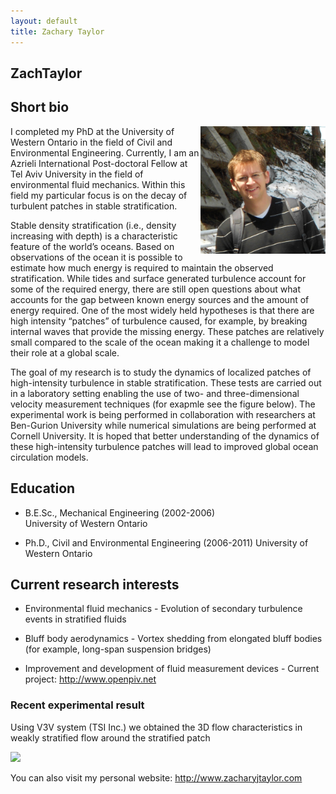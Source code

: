 ```yaml
---
layout: default
title: Zachary Taylor
---
```


## ZachTaylor



## Short bio

<html>
<img src = "../images/zach.jpg" align = "right" width = "200">
</html>

I completed my PhD at the University of Western Ontario in the field of Civil and Environmental Engineering. Currently, I am an Azrieli International Post-doctoral Fellow at Tel Aviv University in the field of environmental fluid mechanics.  Within this field my particular focus is on the decay of turbulent patches in stable stratification.  

Stable density stratification (i.e., density increasing with depth) is a characteristic feature of the world’s oceans.  Based on observations of the ocean it is possible to estimate how much energy is required to maintain the observed stratification.  While tides and surface generated turbulence account for some of the required energy, there are still open questions about what accounts for the gap between known energy sources and the amount of energy required.  One of the most widely held hypotheses is that there are high intensity “patches” of turbulence caused, for example, by breaking internal waves that provide the missing energy.  These patches are relatively small compared to the scale of the ocean making it a challenge to model their role at a global scale.

The goal of my research is to study the dynamics of localized patches of high-intensity turbulence in stable stratification.  These tests are carried out in a laboratory setting enabling the use of two- and three-dimensional velocity measurement techniques (for exapmle see the figure below).  The experimental work is being performed in collaboration with researchers at Ben-Gurion University while numerical simulations are being performed at Cornell University.  It is hoped that better understanding of the dynamics of these high-intensity turbulence patches will lead to improved global ocean circulation models.


## Education

* B.E.Sc., Mechanical Engineering (2002-2006)  
University of Western Ontario  
    
* Ph.D., Civil and Environmental Engineering (2006-2011) 
University of Western Ontario  
    



## Current research interests

* Environmental fluid mechanics - Evolution of secondary turbulence events in stratified fluids  
    
* Bluff body aerodynamics - Vortex shedding from elongated bluff bodies (for example, long-span suspension bridges)  
    
* Improvement and development of fluid measurement devices - Current project: <http://www.openpiv.net>  


### Recent experimental result

Using V3V system (TSI Inc.) we obtained the 3D flow characteristics in weakly stratified flow around the stratified patch

![]({{site.baseurl}}/images/v3v.jpg)
    

You can also visit my personal website: <http://www.zacharyjtaylor.com>
